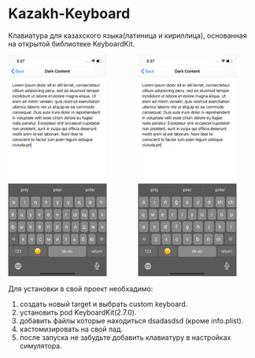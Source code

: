 # Kazakh-Keyboard

Клавиатура для казахского языка(латиница и кириллица), основанная на открытой библиотеке KeyboardKit.

<img src="readme%20imgs/screen1.png" width="200" height="450"> &emsp;&emsp;&emsp;&emsp; <img src="readme%20imgs/screen2.png" width="200" height="450">

Для установки в свой проект необхадимо:
1) создать новый target и выбрать custom keyboard.
2) установить pod KeyboardKit(2.7.0).
3) добавить файлы которые находиться dsadasdsd (кроме info.plist).
4) кастомизировать на свой лад.
5) после запуска не забудьте добавить клавиатуру в настройках симулятора.
